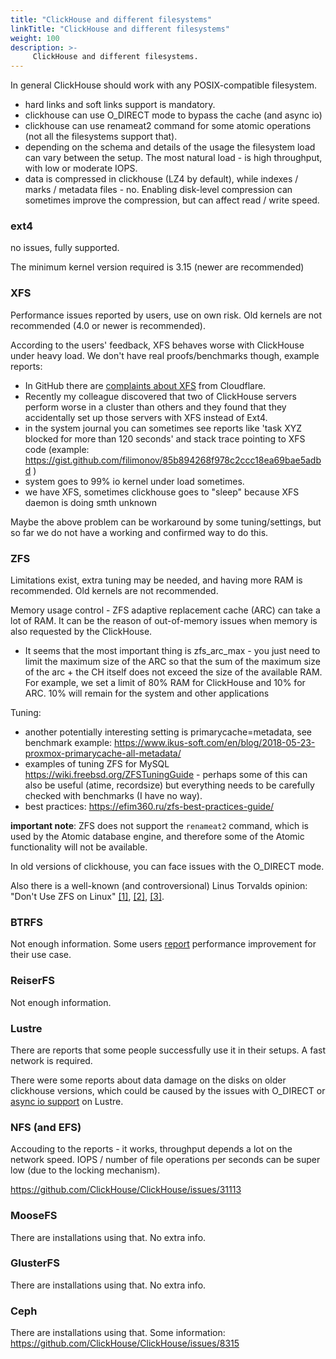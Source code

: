 ```yaml
---
title: "ClickHouse and different filesystems"
linkTitle: "ClickHouse and different filesystems"
weight: 100
description: >-
     ClickHouse and different filesystems.
---
```


In general ClickHouse should work with any POSIX-compatible filesystem.

* hard links and soft links support is mandatory.
* clickhouse can use O_DIRECT mode to bypass the cache (and async io)
* clickhouse can use renameat2 command for some atomic operations (not all the filesystems support that).
* depending on the schema and details of the usage the filesystem load can vary between the setup. The most natural load - is high throughput, with low or moderate IOPS. 
* data is compressed in clickhouse (LZ4 by default), while indexes / marks / metadata files  - no. Enabling disk-level compression can sometimes improve the compression, but can affect read / write speed.

### ext4 

no issues, fully supported. 

The minimum kernel version required is 3.15 (newer are recommended)

### XFS

Performance issues reported by users, use on own risk. Old kernels are not recommended (4.0 or newer is recommended). 

According to the users' feedback, XFS behaves worse with ClickHouse under heavy load.
We don't have real proofs/benchmarks though, example reports:
* In GitHub there are [complaints about XFS](https://github.com/ClickHouse/ClickHouse/issues/520) from Cloudflare.
* Recently my colleague discovered that two of ClickHouse servers perform worse in a cluster than
others and they found that they accidentally set up those servers with XFS instead of Ext4.
* in the system journal you can sometimes see reports like 'task XYZ blocked for more than 120 seconds' and stack trace pointing to XFS code (example: https://gist.github.com/filimonov/85b894268f978c2ccc18ea69bae5adbd )
* system goes to 99% io kernel under load sometimes.
* we have XFS, sometimes clickhouse goes to "sleep" because XFS daemon is doing smth unknown

Maybe the above problem can be workaround by some tuning/settings, but so far we do not have a working and confirmed way to do this.

### ZFS 

Limitations exist, extra tuning may be needed, and having more RAM is recommended. Old kernels are not recommended.

Memory usage control - ZFS adaptive replacement cache (ARC) can take a lot of RAM.  It can be the reason of out-of-memory issues when memory is also requested by the ClickHouse.

* It seems that the most important thing is zfs_arc_max - you just need to limit the maximum size of the ARC so that the sum of the maximum size of the arc + the CH itself does not exceed the size of the available RAM. For example, we set a limit of 80% RAM for ClickHouse and 10% for ARC. 10% will remain for the system and other applications

Tuning:
* another potentially interesting setting is primarycache=metadata, see benchmark example: https://www.ikus-soft.com/en/blog/2018-05-23-proxmox-primarycache-all-metadata/
* examples of tuning ZFS for MySQL https://wiki.freebsd.org/ZFSTuningGuide - perhaps some of this can also be useful (atime, recordsize) but everything needs to be carefully checked with benchmarks (I have no way).
* best practices: https://efim360.ru/zfs-best-practices-guide/
  
**important note**: ZFS does not support the `renameat2` command, which is used by the Atomic database engine, and
therefore some of the Atomic functionality will not be available. 

In old versions of clickhouse, you can face issues with the O_DIRECT mode.

Also there is a well-known (and controversional) Linus Torvalds opinion: "Don't Use ZFS on Linux" [[1]](https://www.realworldtech.com/forum/?threadid=189711&curpostid=189841), [[2]](https://arstechnica.com/gadgets/2020/01/linus-torvalds-zfs-statements-arent-right-heres-the-straight-dope/), [[3]](https://arstechnica.com/gadgets/2020/01/linus-torvalds-zfs-statements-arent-right-heres-the-straight-dope/).

### BTRFS

Not enough information. Some users [report](https://github.com/ClickHouse/ClickHouse/issues/2743#issuecomment-517845388) performance improvement for their use case.

### ReiserFS

Not enough information. 

### Lustre

There are reports that some people successfully use it in their setups. 
A fast network is required.

There were some reports about data damage on the disks on older clickhouse versions, which could be caused by the issues with O_DIRECT or [async io support](https://lustre-discuss.lustre.narkive.com/zwcvyEEY/asynchronous-posix-i-o-with-lustre) on Lustre.

### NFS (and EFS)

Accouding to the reports - it works, throughput depends a lot on the network speed. IOPS / number of file operations per seconds can be super low (due to the locking mechanism).

https://github.com/ClickHouse/ClickHouse/issues/31113

### MooseFS

There are installations using that. No extra info.

### GlusterFS

There are installations using that. No extra info.

### Ceph

There are installations using that. Some information: https://github.com/ClickHouse/ClickHouse/issues/8315 
